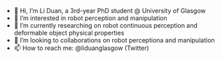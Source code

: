 - 👋 Hi, I’m Li Duan, a 3rd-year PhD student @ University of Glasgow
- 👀 I’m interested in robot perception and manipulation
- 🌱 I’m currently researching on robot continuous perception and deformable object physical properties
- 💞️ I’m looking to collaborations on robot perceptiona and manipulation
- 📫 How to reach me: @liduanglasgow (Twitter)

<!---
LiDuanAtGlasgow/LiDuanAtGlasgow is a ✨ special ✨ repository because its `README.md` (this file) appears on your GitHub profile.
You can click the Preview link to take a look at your changes.
--->
